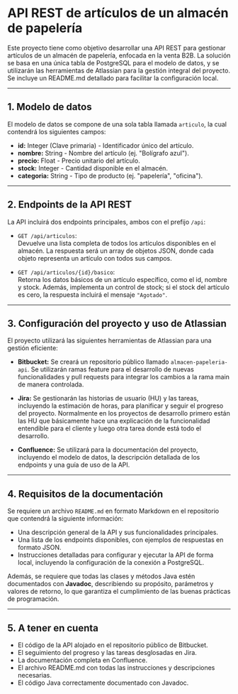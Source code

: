 # API REST de artículos de un almacén de papelería

Este proyecto tiene como objetivo desarrollar una API REST para gestionar artículos de un almacén de papelería, enfocada en la venta B2B. La solución se basa en una única tabla de PostgreSQL para el modelo de datos, y se utilizarán las herramientas de Atlassian para la gestión integral del proyecto. Se incluye un README.md detallado para facilitar la configuración local.

---

## 1. Modelo de datos

El modelo de datos se compone de una sola tabla llamada `articulo`, la cual contendrá los siguientes campos:

- **id:** Integer (Clave primaria) - Identificador único del artículo.
- **nombre:** String - Nombre del artículo (ej. "Bolígrafo azul").
- **precio:** Float - Precio unitario del artículo.
- **stock:** Integer - Cantidad disponible en el almacén.
- **categoria:** String - Tipo de producto (ej. "papelería", "oficina").

---

## 2. Endpoints de la API REST

La API incluirá dos endpoints principales, ambos con el prefijo `/api`:

- `GET /api/articulos`:  
  Devuelve una lista completa de todos los artículos disponibles en el almacén. La respuesta será un array de objetos JSON, donde cada objeto representa un artículo con todos sus campos.

- `GET /api/articulos/{id}/basico`:  
  Retorna los datos básicos de un artículo específico, como el id, nombre y stock. Además, implementa un control de stock; si el stock del artículo es cero, la respuesta incluirá el mensaje `"Agotado"`.

---

## 3. Configuración del proyecto y uso de Atlassian

El proyecto utilizará las siguientes herramientas de Atlassian para una gestión eficiente:

- **Bitbucket:** Se creará un repositorio público llamado `almacen-papeleria-api`. Se utilizarán ramas feature para el desarrollo de nuevas funcionalidades y pull requests para integrar los cambios a la rama main de manera controlada.

- **Jira:** Se gestionarán las historias de usuario (HU) y las tareas, incluyendo la estimación de horas, para planificar y seguir el progreso del proyecto. Normalmente en los proyectos de desarrollo primero están las HU que básicamente hace una explicación de la funcionalidad entendible para el cliente y luego otra tarea donde está todo el desarrollo.

- **Confluence:** Se utilizará para la documentación del proyecto, incluyendo el modelo de datos, la descripción detallada de los endpoints y una guía de uso de la API.

---

## 4. Requisitos de la documentación

Se requiere un archivo `README.md` en formato Markdown en el repositorio que contendrá la siguiente información:

- Una descripción general de la API y sus funcionalidades principales.
- Una lista de los endpoints disponibles, con ejemplos de respuestas en formato JSON.
- Instrucciones detalladas para configurar y ejecutar la API de forma local, incluyendo la configuración de la conexión a PostgreSQL.

Además, se requiere que todas las clases y métodos Java estén documentados con **Javadoc**, describiendo su propósito, parámetros y valores de retorno, lo que garantiza el cumplimiento de las buenas prácticas de programación.

---

## 5. A tener en cuenta

- El código de la API alojado en el repositorio público de Bitbucket.
- El seguimiento del progreso y las tareas desglosadas en Jira.
- La documentación completa en Confluence.
- El archivo README.md con todas las instrucciones y descripciones necesarias.
- El código Java correctamente documentado con Javadoc.